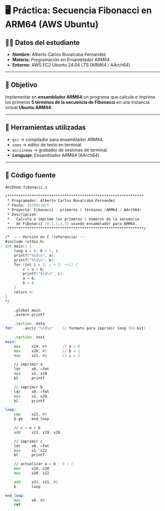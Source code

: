# 🖥️ Práctica: Secuencia Fibonacci en ARM64 (AWS Ubuntu)

## 👨‍💻 Datos del estudiante
- **Nombre:** Alberto Carlos Ruvalcaba Fernandez
- **Materia:** Programación en Ensamblador ARM64
- **Entorno:** AWS EC2 Ubuntu 24.04 LTS (ARM64 / AArch64)

---

## 📌 Objetivo
Implementar en **ensamblador ARM64** un programa que calcule e imprima los primeros **5 términos de la secuencia de Fibonacci** en una instancia virtual **Ubuntu ARM64**.

---

## 🔧 Herramientas utilizadas
- `gcc` → compilador para ensamblador ARM64.  
- `nano` → editor de texto en terminal.  
- `asciinema` → grabador de sesiones de terminal.  
- **Lenguaje**: Ensamblador ARM64 (AArch64).  

---

## 📄 Código fuente

Archivo: `fibonacci.s`

```asm
/**************************************************************
 * Programador: Alberto Carlos Ruvalcaba Fernandez
 * Fecha: 25/09/2025
 * Proyecto: Fibonacci - primeros 5 términos (ARM64 / AArch64)
 * Descripción:
 *   Calcula e imprime los primeros 5 números de la secuencia
 *   de Fibonacci (0,1,1,2,3) usando ensamblador para ARM64.
 **************************************************************/

/*  --- Versión en C (referencia) ---
#include <stdio.h>
int main() {
    long a = 0, b = 1, c;
    printf("%ld\n", a);
    printf("%ld\n", b);
    for (int i = 2; i < 5; ++i) {
        c = a + b;
        printf("%ld\n", c);
        a = b;
        b = c;
    }
    return 0;
}
*/

    .global main
    .extern printf

    .section .data
fmt:    .asciz "%ld\n"    // formato para imprimir long (64-bit)

    .section .text
main:
    mov     x19, #0       // a = 0
    mov     x20, #1       // b = 1
    mov     x21, #2       // i = 2

    // imprimir a
    ldr     x0, =fmt
    mov     x1, x19
    bl      printf

    // imprimir b
    ldr     x0, =fmt
    mov     x1, x20
    bl      printf

loop:
    cmp     x21, #5
    b.ge    end_loop

    // c = a + b
    add     x22, x19, x20

    // imprimir c
    ldr     x0, =fmt
    mov     x1, x22
    bl      printf

    // actualizar a = b ; b = c
    mov     x19, x20
    mov     x20, x22

    add     x21, x21, #1
    b       loop

end_loop:
    mov     x0, #0
    ret
